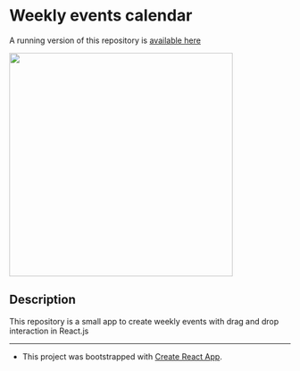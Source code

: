 # Weekly events calendar

A running version of this repository is [available here](http://carolinavallejo.x10.mx/test/weekly-events-calendar)

<img src="http://carolinavallejo.x10.mx/images/weeklyEvtsManager.gif" width="400">

## Description

This repository is a small app to create weekly events with drag and drop interaction in React.js


---

* This project was bootstrapped with [Create React App](https://github.com/facebookincubator/create-react-app).